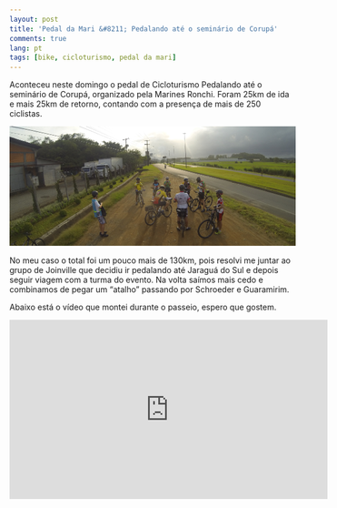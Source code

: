 ```yaml
---
layout: post
title: 'Pedal da Mari &#8211; Pedalando até o seminário de Corupá'
comments: true
lang: pt
tags: [bike, cicloturismo, pedal da mari]
---
```

Aconteceu neste domingo o pedal de Cicloturismo Pedalando até o seminário de Corupá, organizado pela Marines Ronchi. Foram 25km de ida e mais 25km de retorno, contando com a presença de mais de 250 ciclistas.

![](/public/images/2014/04/br280.png)

No meu caso o total foi um pouco mais de 130km, pois resolvi me juntar ao grupo de Joinville que decidiu ir pedalando até Jaraguá do Sul e depois seguir viagem com a turma do evento. Na volta saímos mais cedo e combinamos de pegar um &#8220;atalho&#8221; passando por Schroeder e Guaramirim.

Abaixo está o vídeo que montei durante o passeio, espero que gostem.

<iframe width="560" height="315" src="https://www.youtube.com/embed/ydrE3DKNJ2k" frameborder="0" allowfullscreen></iframe>
